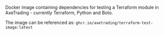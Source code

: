 Docker image containing dependencies for testing a Terraform module in AxeTrading - currently Terraform,
Python and Boto.

The image can be referenced as: `ghcr.io/axetrading/terraform-test-image:latest`
